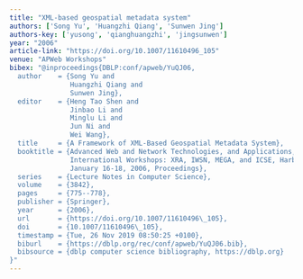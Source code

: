 ```yaml
---
title: "XML-based geospatial metadata system"
authors: ['Song Yu', 'Huangzhi Qiang', 'Sunwen Jing']
authors-key: ['yusong', 'qianghuangzhi', 'jingsunwen']
year: "2006"
article-link: "https://doi.org/10.1007/11610496_105"
venue: "APWeb Workshops"
bibex: "@inproceedings{DBLP:conf/apweb/YuQJ06,
  author    = {Song Yu and
               Huangzhi Qiang and
               Sunwen Jing},
  editor    = {Heng Tao Shen and
               Jinbao Li and
               Minglu Li and
               Jun Ni and
               Wei Wang},
  title     = {A Framework of XML-Based Geospatial Metadata System},
  booktitle = {Advanced Web and Network Technologies, and Applications, APWeb 2006
               International Workshops: XRA, IWSN, MEGA, and ICSE, Harbin, China,
               January 16-18, 2006, Proceedings},
  series    = {Lecture Notes in Computer Science},
  volume    = {3842},
  pages     = {775--778},
  publisher = {Springer},
  year      = {2006},
  url       = {https://doi.org/10.1007/11610496\_105},
  doi       = {10.1007/11610496\_105},
  timestamp = {Tue, 26 Nov 2019 08:50:25 +0100},
  biburl    = {https://dblp.org/rec/conf/apweb/YuQJ06.bib},
  bibsource = {dblp computer science bibliography, https://dblp.org}
}"
---
```


